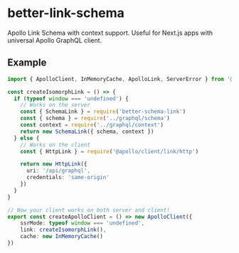 # better-link-schema

Apollo Link Schema with context support. Useful for Next.js apps with universal Apollo GraphQL client.

## Example

```ts
import { ApolloClient, InMemoryCache, ApolloLink, ServerError } from '@apollo/client'

const createIsomorphLink = () => {
  if (typeof window === 'undefined') {
    // Works on the server
    const { SchemaLink } = require('better-schema-link')
    const { schema } = require('../graphql/schema')
    const context = require('../graphql/context')
    return new SchemaLink({ schema, context })
  } else {
    // Works on the client
    const { HttpLink } = require('@apollo/client/link/http')

    return new HttpLink({
      uri: '/api/graphql',
      credentials: 'same-origin'
    })
  }
}

// Now your client works on both server and client!
export const createApolloClient = () => new ApolloClient({
    ssrMode: typeof window === 'undefined',
    link: createIsomorphLink(),
    cache: new InMemoryCache()
})
```
